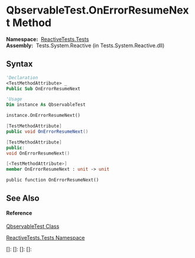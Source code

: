 # QbservableTest.OnErrorResumeNext Method

**Namespace:**  [ReactiveTests.Tests](ReactiveTests.Tests\ReactiveTests.Tests.md)  
**Assembly:**  Tests.System.Reactive (in Tests.System.Reactive.dll)

## Syntax

```vb
'Declaration
<TestMethodAttribute> _
Public Sub OnErrorResumeNext
```

```vb
'Usage
Dim instance As QbservableTest

instance.OnErrorResumeNext()
```

```csharp
[TestMethodAttribute]
public void OnErrorResumeNext()
```

```c++
[TestMethodAttribute]
public:
void OnErrorResumeNext()
```

```fsharp
[<TestMethodAttribute>]
member OnErrorResumeNext : unit -> unit 
```

```jscript
public function OnErrorResumeNext()
```

## See Also

#### Reference

[QbservableTest Class](QbservableTest\QbservableTest.md)

[ReactiveTests.Tests Namespace](ReactiveTests.Tests\ReactiveTests.Tests.md)

[]: 
[]: 
[]: 
[]: 